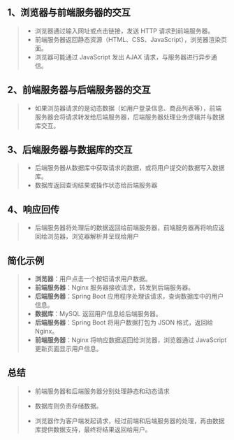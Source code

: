 ## 1、浏览器与前端服务器的交互

> - 浏览器通过输入网址或点击链接，发送 HTTP 请求到前端服务器。
> - 前端服务器返回静态资源（HTML、CSS、JavaScript），浏览器渲染页面。
> - 浏览器可能通过 JavaScript 发出 AJAX 请求，与服务器进行异步通信。



## 2、前端服务器与后端服务器的交互

> - 如果浏览器请求的是动态数据（如用户登录信息、商品列表等），前端服务器会将请求转发给后端服务器，后端服务器处理业务逻辑并与数据库交互。



## 3、后端服务器与数据库的交互

> - 后端服务器从数据库中获取请求的数据，或将用户提交的数据写入数据库。
>- 数据库返回查询结果或操作状态给后端服务器



## 4、响应回传

> - 后端服务器将处理后的数据返回给前端服务器，前端服务器再将响应返回给浏览器，浏览器解析并呈现给用户



## 简化示例

> - **浏览器**：用户点击一个按钮请求用户数据。
> - **前端服务器**：Nginx 服务器接收请求，转发到后端服务器。
> - **后端服务器**：Spring Boot 应用程序处理该请求，查询数据库中的用户信息。
> - **数据库**：MySQL 返回用户信息给后端服务器。
> - **后端服务器**：Spring Boot 将用户数据打包为 JSON 格式，返回给 Nginx。
> - **前端服务器**：Nginx 将响应数据返回给浏览器，浏览器通过 JavaScript 更新页面显示用户信息。



## 总结

> - 前端服务器和后端服务器分别处理静态和动态请求
>
> - 数据库则负责存储数据。
> - 浏览器作为客户端发起请求，经过前端和后端服务器的处理，再由数据库提供数据支持，最终将结果返回给用户。